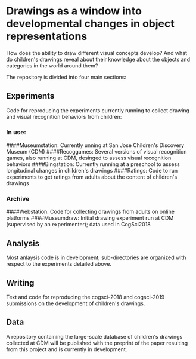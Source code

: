 # Drawings as a window into developmental changes in object representations

How does the ability to draw different visual concepts develop? And what do children's drawings reveal about their knowledge
about the objects and categories in the world around them?

The repository is divided into four main sections:

## Experiments
Code for reproducing the experiments currently running to collect drawing and visual recognition behaviors from children:

### In use:
####Museumstation: Currently unning at San Jose Children's Discovery Museum (CDM)
####Recoggames: Several versions of visual recognition games, also running at CDM, desinged to assess visual recognition behaviors
####Bingstation: Currently running at a preschool to assess longitudinal changes in children's drawings
####Ratings: Code to run experiments to get ratings from adults about the content of children's drawings

### Archive
####Webstation: Code for collecting drawings from adults on online platforms 
####Museumdraw: Initial drawing experiment run at CDM (supervised by an experimenter); data used in CogSci2018

## Analysis
Most anlaysis code is in development; sub-directories are organized with respect to the experiments detailed above.

## Writing
Text and code for reproducing the cogsci-2018 and cogsci-2019 submissions on the development of children's drawings.

## Data
A repository containing the large-scale database of children's drawings collected at CDM will be published with the preprint of the paper resulting from this project and is currently in development. 

